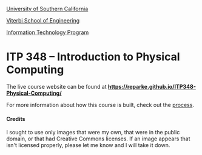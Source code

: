 [University of Southern California](https://www.usc.edu)

[Viterbi School of Engineering](https://viterbischool.usc.edu/)

[Information Technology Program](https://itp.usc.edu/)

# ITP 348 – Introduction to Physical Computing

The live course website can be found at **https://reparke.github.io/ITP348-Physical-Computing/**





For more information about how this course is built, check out the [process](how_this_site_is_built.md).



#### Credits

I sought to use only images that were my own, that were in the public domain, or that had Creative Commons licenses. If an image appears that isn't licensed properly, please let me know and I will take it down.